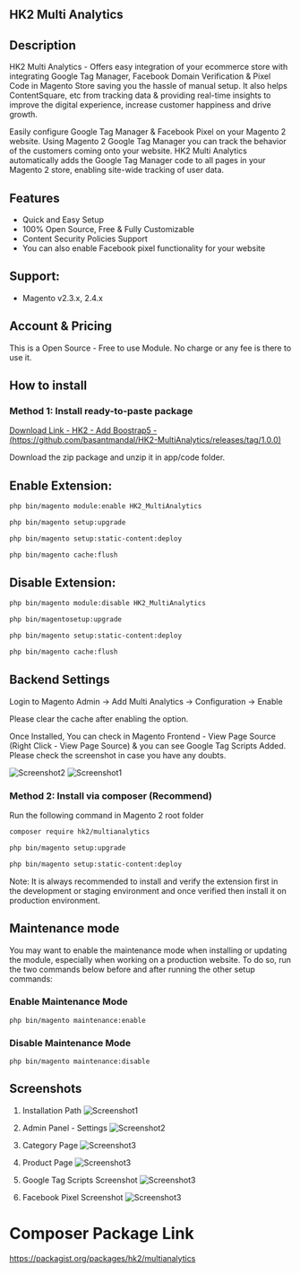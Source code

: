 ## HK2 Multi Analytics

## Description

HK2 Multi Analytics - Offers easy integration of your ecommerce store with integrating Google Tag Manager, Facebook Domain Verification & Pixel Code in Magento Store saving you the hassle of manual setup. It also helps ContentSquare, etc from tracking data & providing real-time insights to improve the digital experience, increase customer happiness and drive growth.

Easily configure Google Tag Manager & Facebook Pixel on your Magento 2 website. Using Magento 2 Google Tag Manager you can track the behavior of the customers coming onto your website. HK2 Multi Analytics automatically adds the Google Tag Manager code to all pages in your Magento 2 store, enabling site-wide tracking of user data.

## Features

- Quick and Easy Setup
- 100% Open Source, Free & Fully Customizable
- Content Security Policies Support
- You can also enable Facebook pixel functionality for your website

## Support:

- Magento v2.3.x, 2.4.x

## Account & Pricing

This is a Open Source - Free to use Module. No charge or any fee is there to use it.

## How to install

### Method 1: Install ready-to-paste package

[Download Link - HK2 - Add Boostrap5 - (https://github.com/basantmandal/HK2-MultiAnalytics/releases/tag/1.0.0)](https://github.com/basantmandal/HK2-MultiAnalytics/releases/tag/1.0.0)

Download the zip package and unzip it in app/code folder.

## Enable Extension:

```bash
php bin/magento module:enable HK2_MultiAnalytics
```

```bash
php bin/magento setup:upgrade
```

```bash
php bin/magento setup:static-content:deploy
```

```bash
php bin/magento cache:flush
```

## Disable Extension:

```bash
php bin/magento module:disable HK2_MultiAnalytics
```

```bash
php bin/magentosetup:upgrade
```

```bash
php bin/magento setup:static-content:deploy
```

```bash
php bin/magento cache:flush
```

## Backend Settings

Login to Magento Admin -> Add Multi Analytics -> Configuration -> Enable

Please clear the cache after enabling the option.

Once Installed, You can check in Magento Frontend - View Page Source (Right Click - View Page Source) & you can see Google Tag Scripts Added. Please check the screenshot in case you have any doubts.

![Screenshot2](docs/images/ScreenShot_02.png)
![Screenshot1](docs/images/ScreenShot_01.jpg)

### Method 2: Install via composer (Recommend)

Run the following command in Magento 2 root folder

```bash
composer require hk2/multianalytics
```

```bash
php bin/magento setup:upgrade
```

```bash
php bin/magento setup:static-content:deploy
```

Note: It is always recommended to install and verify the extension first in the development or staging environment and once verified then install it on production environment.

## Maintenance mode

You may want to enable the maintenance mode when installing or updating the module, especially when working on a production website. To do so, run the two commands below before and after running the other setup commands:

### Enable Maintenance Mode

```
php bin/magento maintenance:enable
```

### Disable Maintenance Mode

```
php bin/magento maintenance:disable
```

## Screenshots

1. Installation Path
   ![Screenshot1](docs/images/ScreenShot_01.jpg)

2. Admin Panel - Settings
   ![Screenshot2](docs/images/ScreenShot_02.png)

3. Category Page
   ![Screenshot3](docs/images/ScreenShot_03.png)

4. Product Page
   ![Screenshot3](docs/images/ScreenShot_04.png)

5. Google Tag Scripts Screenshot
   ![Screenshot3](docs/images/ScreenShot_05.png)

6. Facebook Pixel Screenshot
   ![Screenshot3](docs/images/ScreenShot_06.png)

# Composer Package Link

https://packagist.org/packages/hk2/multianalytics
